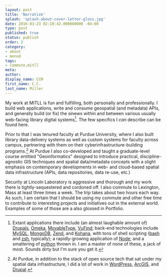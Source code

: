 ```yaml
---
layout: post
title: 'Narrative'
splash: 'splash-about-cover-letter-gloss.jpg'
date: 2016-03-23 02:18:42.000000000 -04:00
type: post
published: true
status: publish
order: 2
category:
- about
- menud
tags:
- commute,mitll
meta:
author:
display_name: CCM
first_name: C.C.
last_name: Miller
---
```


My work at MITLL is fun and fulfilling, both personally and professionally. I build web applications, write and consume geospatial (and metadata) APIs, and generally build (or fix) the sinews within and between various usually web-facing library digital systems[^1]. The few specifics I *can* describe can be found <span class="copy-trigger" data-type="slug" data-id="cv-portfolio">here</span>.

Prior to that I was tenured faculty at <span class="copy-trigger" data-type="gob" data-id="gD16">Purdue University</span>, where I also built library data-delivery systems as well as custom systems for faculty across campus, partnering with them on their cyberinfrastructure-building programs.[^2] At Purdue I also co-developed and taught a graduate-level course entitled "Geoinformatics" designed to introduce practical, discipline-agnostic GIS techniques and spatial data/metadata concepts with a slight emphasis on contemporary developments in web- and cloud-based spatial data infrastructure (APIs, data repositories, data re-use, etc.)

Security at Lincoln Laboratory is aggressive and thorough and my work there is tightly-sequestered and cordoned off. I also commute to Lexington, Mass at least three times a week. The trip takes about <span class="copy-trigger" data-type="gob" data-id="g|1">two hours each way</span>. As such, I am certain that I should be using my commute and other free time to contribute to interesting projects and initiatives out in the external world. Examples of some of those are a also glossed in <span class="copy-trigger" data-type="slug" data-id="cv-portfolio">Portfolio</span>.

[^1]: Extant applications there include (an almost laughable amount of) [Drupals](https://www.drupal.org/), [Omeka](https://omeka.org/), [MovableType](https://movabletype.org/), [VuFind](http://vufind.org); back-end technologies include [MySQL](http://mysql.com), [MongoDB](https://www.mongodb.com/), [Zend](http://www.zend.com/), and [Kohana](https://kohanaframework.org/), with tons of shell scripting ([bash](https://www.gnu.org/software/bash/) and [zsh](http://www.zsh.org/), typically); a rapidly-growing application of [Node](https://nodejs.org/en/); and a smattering of [python](https://www.python.org/) thrown in. I am a master of none of these, a jack of most. Sounds dirty but I'm sure you get it.

[^2]: At Purdue, in addition to the stack of open source tech that sat under my spatial data infrastructure, I did a lot of work in [WordPress](https://wordpress.org/), [ArcGIS](http://arcgis.com), and [Drupal](https://www.drupal.org/).
